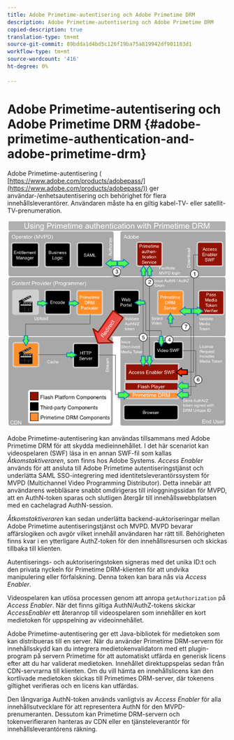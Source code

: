 ```yaml
---
title: Adobe Primetime-autentisering och Adobe Primetime DRM
description: Adobe Primetime-autentisering och Adobe Primetime DRM
copied-description: true
translation-type: tm+mt
source-git-commit: 89bdda1d4bd5c126f19ba75a819942df901183d1
workflow-type: tm+mt
source-wordcount: '416'
ht-degree: 0%

---
```



# Adobe Primetime-autentisering och Adobe Primetime DRM {#adobe-primetime-authentication-and-adobe-primetime-drm}

Adobe Primetime-autentisering ( [https://www.adobe.com/products/adobepass/](https://www.adobe.com/products/adobepass/)) ger användar-/enhetsautentisering och behörighet för flera innehållsleverantörer. Användaren måste ha en giltig kabel-TV- eller satellit-TV-prenumeration.

<!--<a id="fig_cln_bc2_44"></a>-->

![](assets/AdobePass_web.png)

Adobe Primetime-autentisering kan användas tillsammans med Adobe Primetime DRM för att skydda medieinnehållet. I det här scenariot kan videospelaren (SWF) läsa in en annan SWF-fil som kallas *Åtkomstaktiveraren*, som finns hos Adobe Systems. *Access Enabler* används för att ansluta till Adobe Primetime autentiseringstjänst och underlätta SAML SSO-integrering med identitetsleverantörssystem för MVPD (Multichannel Video Programming Distributor). Detta innebär att användarens webbläsare snabbt omdirigeras till inloggningssidan för MVPD, att en AuthN-token sparas och slutligen återgår till innehållswebbplatsen med en cachelagrad AuthN-session.

*Åtkomstaktiveraren* kan sedan underlätta backend-auktoriseringar mellan Adobe Primetime autentiseringstjänst och MVPD. MVPD bevarar affärslogiken och avgör vilket innehåll användaren har rätt till. Behörigheten finns kvar i en ytterligare AuthZ-token för den innehållsresursen och skickas tillbaka till klienten.

Autentiserings- och auktoriseringstoken signeras med det unika ID:t och den privata nyckeln för Primetime DRM-klienten för att undvika manipulering eller förfalskning. Denna token kan bara nås via *Access Enabler*.

Videospelaren kan utlösa processen genom att anropa `getAuthorization` på *Access Enabler*. När det finns giltiga AuthN/AuthZ-tokens skickar *AccessEnabler* ett återanrop till videospelaren som innehåller en kort medietoken för uppspelning av videoinnehållet.

Adobe Primetime-autentisering ger ett Java-bibliotek för medietoken som kan distribueras till en server. När du använder Primetime DRM-servern för innehållsskydd kan du integrera medietokenvalidatorn med ett plugin-program på servern Primetime för att automatiskt utfärda en generisk licens efter att du har validerat medietoken. Innehållet direktuppspelas sedan från CDN-servrarna till klienten. Om du vill hämta en innehållslicens kan den kortlivade medietoken skickas till Primetimes DRM-server, där tokenens giltighet verifieras och en licens kan utfärdas.

Den långvariga AuthN-token används vanligtvis av *Access Enabler* för alla innehållsutvecklare för att representera AuthN för den MVPD-prenumeranten. Dessutom kan Primetime DRM-servern och tokenverifieraren hanteras av CDN eller en tjänsteleverantör för innehållsleverantörens räkning.